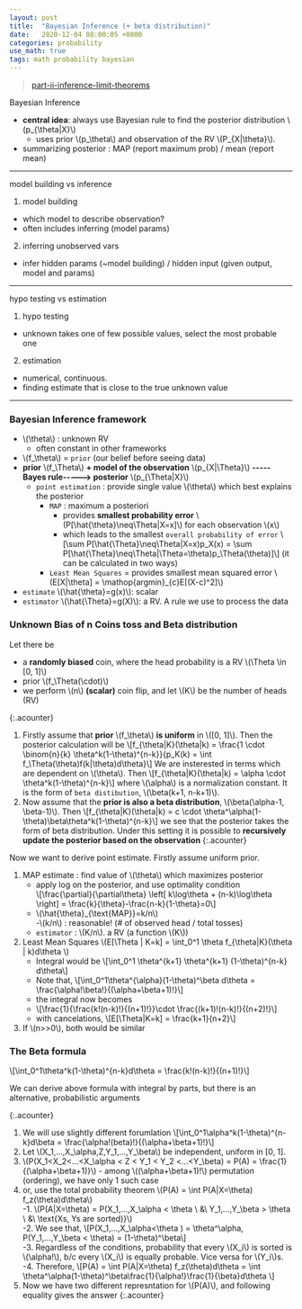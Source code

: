 ```yaml
---
layout: post
title:  "Bayesian Inference (+ beta distribution)"
date:   2020-12-04 08:00:05 +0800
categories: probability
use_math: true
tags: math probability bayesian
---
```



> <a href="https://ocw.mit.edu/resources/res-6-012-introduction-to-probability-spring-2018/part-ii-inference-limit-theorems/" target="_blank">part-ii-inference-limit-theorems</a>

Bayesian Inference
- __central idea__: always use Bayesian rule to find the posterior distribution \\(p\_{\theta\|X}\\)
  - uses prior \\(p\_\theta\\) and observation of the RV \\(P_{X\|\theta}\\).
- summarizing posterior : MAP (report maximum prob) / mean (report mean)

************************************

model building vs inference
1. model building
- which model to describe observation?
- often includes inferring (model params)
2. inferring unobserved vars
- infer hidden params (~model building) / hidden input (given output, model and params)

************************************

hypo testing vs estimation
1. hypo testing
- unknown takes one of few possible values, select the most probable one
2. estimation
- numerical, continuous.
- finding estimate that is close to the true unknown value

************************************

### Bayesian Inference framework
- \\(\theta\\) : unknown RV
  - often constant in other frameworks
- \\(f\_\theta\\) = `prior` (our belief before seeing data)
- __prior__ \\(f\_\Theta\\) __+ model of the observation__ \\(p\_{X\|\Theta}\\) __-----Bayes rule-----> posterior__ \\(p\_{\Theta\|X}\\)
   - `point estimation` : provide single value \\(\theta\\) which best explains the posterior
     - `MAP` : maximum a posteriori
        - provides __smallest probability error__ \\(P[\hat{\theta}\neq\Theta\|X=x]\\) for each observation \\(x\\)
        - which leads to the smallest `overall probability of error` \\[\sum P[\hat{\Theta}\neq\Theta\|X=x)p_X(x) = \sum P[\hat{\Theta}\neq\Theta\|\Theta=\theta)p\_\Theta(\theta)]\\] (it can be calculated in two ways) 
     - `Least Mean Squares` = provides smallest mean squared error \\(E[X\|\theta] = \mathop{argmin}\_\{c\}E[(X-c)^2]\\)
- `estimate` \\(\hat{\theta}=g(x)\\): scalar 
- `estimator` \\(\hat{\Theta}=g(X)\\): a RV. A rule we use to process the data


### Unknown Bias of n Coins toss and Beta distribution

Let there be 
* a __randomly biased__ coin, where the head probability is a RV \\(\Theta \in [0, 1]\\)
* prior \\(f\_\Theta(\cdot)\\)
* we perform \\(n\\) __(scalar)__ coin flip, and let \\(K\\) be the number of heads (RV)

{:.acounter}
1. Firstly assume that __prior__ \\(f\_\theta\\) __is uniform__ in \\([0, 1]\\). Then the posterior calculation will be
   \\[f\_{\theta\|K}(\theta\|k) = \frac{1 \cdot \binom{n}{k} \theta^k(1-\theta)^{n-k}}{p\_K(k) = \int f\_\Theta(\theta)f(k\|\theta)d\theta}\\]
   We are insterested in terms which are dependent on \\(\theta\\). Then
   \\[f\_{\theta\|K}(\theta\|k) = \alpha \cdot \theta^k(1-\theta)^{n-k}\\]
   where \\(\alpha\\) is a normalization constant. It is the form of `beta distibution`, \\(\beta(k+1, n-k+1)\\).
2. Now assume that the __prior is also a beta distribution__, \\(\beta(\alpha-1, \beta-1)\\). Then
   \\[f\_{\theta\|K}(\theta\|k) = c \cdot \theta^\alpha(1-\theta)\beta\theta^k(1-\theta)^{n-k}\\]
   we see that the posterior takes the form of beta distribution. Under this setting it is possible to __recursively update the posterior based on the observation__
{:.acounter}


Now we want to derive point estimate. Firstly assume uniform prior.

1. MAP estimate : find value of \\(\theta\\) which maximizes posterior
    - apply log on the posterior, and use optimality condition  
      \\[\frac{\partial}{\partial\theta} \left[  k\log\theta + (n-k)\log\theta \right] = \frac{k}{\theta}-\frac{n-k}{1-\theta}=0\\]
    - \\(\hat{\theta}\_\{\text{MAP}}=k/n\\)  
    -\\(k/n\\) : reasonable! (# of observed head / total tosses)  
    - `estimator` : \\(K/n\\). a RV (a function \\(K\\))  
2. Least Mean Squares \\(E[\Theta \| K=k] = \int_0^1 \theta f\_{\theta\|K}(\theta \| k)d\theta \\)
   - Integral would be \\[\int_0^1 \theta^{k+1} \theta^{k+1} (1-\theta)^{n-k} d\theta\\]
   - Note that, \\[\int\_0^1\theta^{\alpha}(1-\theta)^\beta d\theta = \frac{\alpha!\beta!}{(\alpha+\beta+1)!}\\]
   - the integral now becomes
   - \\[\frac{1}{\frac{k!(n-k)!}{(n+1)!}}\cdot \frac{(k+1)!(n-k)!}{(n+2)!}\\]
   - with cancelations, \\[E[\Theta\|K=k] = \frac{k+1}{n+2}\\]
3. If \\(n>>0\\), both would be similar

### The Beta formula
\\[\int\_0^1\theta^k(1-\theta)^{n-k}d\theta = \frac{k!(n-k)!}{(n+1)!}\\]

We can derive above formula with integral by parts, but there is an alternative, probabilistic arguments

{:.acounter}
1. We will use slightly different forumlation \\[\int\_0^1\alpha^k(1-\theta)^{n-k}d\beta = \frac{\alpha!(beta)!}{(\alpha+\beta+1)!}\\]
2. Let \\(X\_1,...,X\_\alpha,Z,Y\_1,...,Y\_\beta\\) be independent, uniform in [0, 1].
3. \\(P(X\_1<X\_2<...<X\_\alpha < Z < Y\_1 < Y\_2 <...<Y\_\beta) = P(A) = \frac{1}{(\alpha+\beta+1)}\\) - among \\((\alpha+\beta+1)!\\) permutation (ordering), we have only 1 such case
4. or, use the total probability theorem \\(P(A) = \int P(A\|X=\theta) f\_z(\theta)d\theta\\)  
    -1. \\(P(A\|X=\theta) = P(X\_1,...,X\_\alpha < \theta \\ \&\\  Y\_1,...,Y\_\beta > \theta \\ \&\\  \text{Xs, Ys are sorted)}\\)  
    -2. We see that, \\[P(X\_1,...,X\_\alpha<\theta ) = \theta^\alpha, P(Y\_1,...,Y\_\beta < \theta) = (1-\theta)^\beta\\]  
    -3. Regardless of the conditions, probability that every \\(X\_i\\) is sorted is \\(\alpha!\\), b/c every \\(X\_i\\) is equally probable. Vice versa for \\(Y\_i\\)s.  
    -4. Therefore, \\[P(A) = \int P(A\|X=\theta) f\_z(\theta)d\theta = \int \theta^\alpha(1-\theta)^\beta\frac{1}{\alpha!}\frac{1}{\beta}d\theta \\]  
5. Now we have two different represntation for \\(P(A)\\), and following equality gives the answer
{:.acounter}